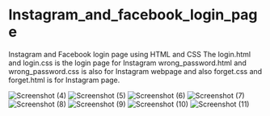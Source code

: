 # Instagram_and_facebook_login_page
Instagram and Facebook login page using HTML and CSS
The login.html and login.css is the login page for Instagram
wrong_password.html and wrong_password.css is also for Instagram webpage
and also forget.css and forget.html is for Instagram page.

![Screenshot (4)](https://user-images.githubusercontent.com/112002659/209445554-f564a305-ecb3-447b-83b5-541e20140e16.png)
![Screenshot (5)](https://user-images.githubusercontent.com/112002659/209445565-bfd29b0a-8f97-4c38-a3eb-f1f487a04096.png)
![Screenshot (6)](https://user-images.githubusercontent.com/112002659/209445571-80832943-a49c-4891-a9bf-eb6ced619dec.png)
![Screenshot (7)](https://user-images.githubusercontent.com/112002659/209445575-07e7d74a-c899-48f5-9a7e-5842759e5a75.png)
![Screenshot (8)](https://user-images.githubusercontent.com/112002659/209445580-0745ee30-6293-438f-8865-4c9e69dff427.png)
![Screenshot (9)](https://user-images.githubusercontent.com/112002659/209445652-7d4a5a5d-fa24-4e41-a0ff-30217f7a5b91.png)
![Screenshot (10)](https://user-images.githubusercontent.com/112002659/209445665-ef8cc946-0f21-4335-914f-c9fa65bf9720.png)
![Screenshot (11)](https://user-images.githubusercontent.com/112002659/209445670-e63aa4dd-e135-44c7-8a52-8ca5f62d834e.png)
